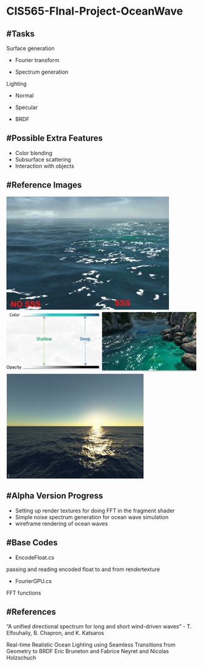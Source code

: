 CIS565-FInal-Project-OceanWave
==============================
#Tasks
------------------------------
Surface generation

* Fourier transform

* Spectrum generation

Lighting

* Normal

* Specular

* BRDF

#Possible Extra Features
------------------------------
* Color blending
* Subsurface scattering
* Interaction with objects

#Reference Images
------------------------------
![Subsurface scattering](/AlphaPresentation/sss.PNG)
![](/AlphaPresentation/height.PNG)
![](/AlphaPresentation/brdf.PNG)

#Alpha Version Progress
------------------------------
* Setting up render textures for doing FFT in the fragment shader
* Simple noise spectrum generation for ocean wave simulation
* wireframe rendering of ocean waves

#Base Codes
------------------------------
* EncodeFloat.cs

passing and reading encoded float to and from rendertexture
* FourierGPU.cs

FFT functions

#References
------------------------------
“A unified directional spectrum for long and short wind-driven waves” - T. Elfouhaily, B. Chapron, and K. Katsaros 

Real-time Realistic Ocean Lighting using Seamless Transitions from Geometry to BRDF
Eric Bruneton and Fabrice Neyret and Nicolas Holzschuch



